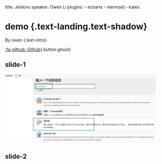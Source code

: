 title: Jenkins
speaker: Owen Li
plugins:
    - echarts
    - mermaid
    - katex

<slide class="bg-black-blue aligncenter" image="https://source.unsplash.com/C1HhAQrbykQ/ .dark">

# demo {.text-landing.text-shadow}

By owen {.text-intro}

[:fa-github: Github](https://github.com/ksky521/nodeppt){.button.ghost}

<slide />

## slide-1

![jenkins-1](./images/jenkins-1.png)

<slide />

## slide-2

